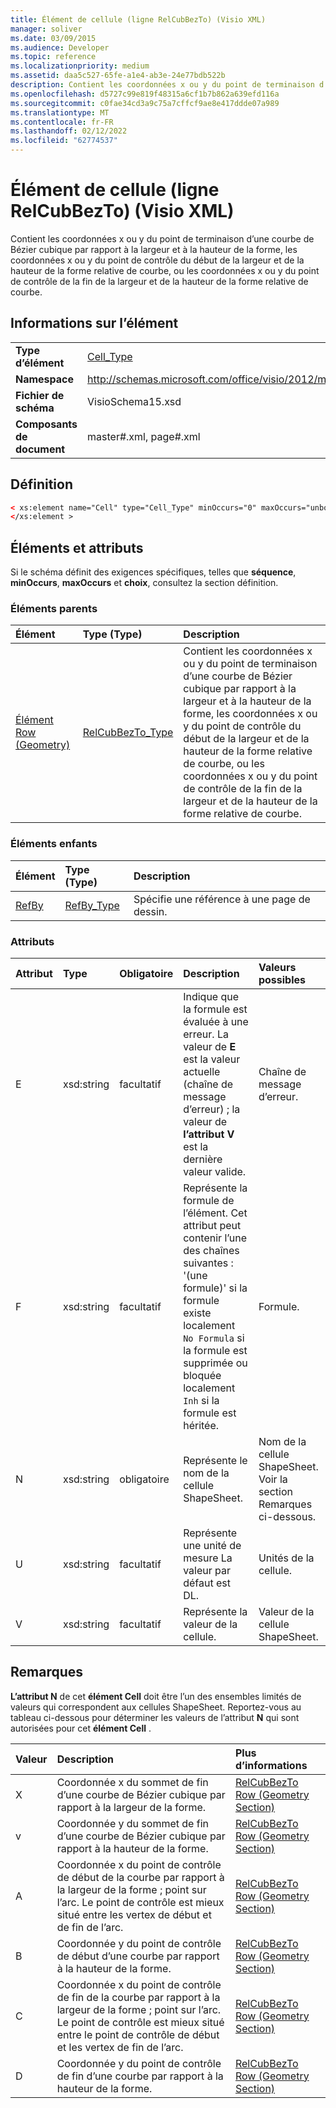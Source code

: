 ```yaml
---
title: Élément de cellule (ligne RelCubBezTo) (Visio XML)
manager: soliver
ms.date: 03/09/2015
ms.audience: Developer
ms.topic: reference
ms.localizationpriority: medium
ms.assetid: daa5c527-65fe-a1e4-ab3e-24e77bdb522b
description: Contient les coordonnées x ou y du point de terminaison d’une courbe de Bézier cubique par rapport à la largeur et à la hauteur de la forme, les coordonnées x ou y du point de contrôle du début de la largeur et de la hauteur de la forme relative de courbe, ou les coordonnées x ou y du point de contrôle de la fin de la largeur et de la hauteur de la forme relative de courbe.
ms.openlocfilehash: d5727c99e819f48315a6cf1b7b862a639efd116a
ms.sourcegitcommit: c0fae34cd3a9c75a7cffcf9ae8e417ddde07a989
ms.translationtype: MT
ms.contentlocale: fr-FR
ms.lasthandoff: 02/12/2022
ms.locfileid: "62774537"
---
```

# <a name="cell-element-relcubbezto-row-visio-xml"></a>Élément de cellule (ligne RelCubBezTo) (Visio XML)

Contient les coordonnées x ou y du point de terminaison d’une courbe de Bézier cubique par rapport à la largeur et à la hauteur de la forme, les coordonnées x ou y du point de contrôle du début de la largeur et de la hauteur de la forme relative de courbe, ou les coordonnées x ou y du point de contrôle de la fin de la largeur et de la hauteur de la forme relative de courbe.
  
## <a name="element-information"></a>Informations sur l’élément

|||
|:-----|:-----|
|**Type d’élément** <br/> |[Cell_Type](cell_type-complextypevisio-xml.md) <br/> |
|**Namespace** <br/> |http://schemas.microsoft.com/office/visio/2012/main  <br/> |
|**Fichier de schéma** <br/> |VisioSchema15.xsd  <br/> |
|**Composants de document** <br/> |master#.xml, page#.xml  <br/> |
   
## <a name="definition"></a>Définition

```XML
< xs:element name="Cell" type="Cell_Type" minOccurs="0" maxOccurs="unbounded" >
</xs:element >
```

## <a name="elements-and-attributes"></a>Éléments et attributs

Si le schéma définit des exigences spécifiques, telles que **séquence**, **minOccurs**, **maxOccurs** et **choix**, consultez la section définition. 
  
### <a name="parent-elements"></a>Éléments parents

|**Élément**|**Type (Type)**|**Description**|
|:-----|:-----|:-----|
|[Élément Row (Geometry)](row-element-geometry-sectionvisio-xml.md) <br/> |[RelCubBezTo_Type](relcubbezto_type-complextypevisio-xml.md) <br/> |Contient les coordonnées x ou y du point de terminaison d’une courbe de Bézier cubique par rapport à la largeur et à la hauteur de la forme, les coordonnées x ou y du point de contrôle du début de la largeur et de la hauteur de la forme relative de courbe, ou les coordonnées x ou y du point de contrôle de la fin de la largeur et de la hauteur de la forme relative de courbe. |
   
### <a name="child-elements"></a>Éléments enfants

|**Élément**|**Type (Type)**|**Description**|
|:-----|:-----|:-----|
|[RefBy](refby-element-cell_type-complextypevisio-xml.md) <br/> |[RefBy_Type](refby_type-complextypevisio-xml.md) <br/> |Spécifie une référence à une page de dessin. |
   
### <a name="attributes"></a>Attributs

|**Attribut**|**Type**|**Obligatoire**|**Description**|**Valeurs possibles**|
|:-----|:-----|:-----|:-----|:-----|
|E  <br/> |xsd:string  <br/> |facultatif  <br/> |Indique que la formule est évaluée à une erreur. La valeur de **E** est la valeur actuelle (chaîne de message d’erreur) ; la valeur de **l’attribut V** est la dernière valeur valide. |Chaîne de message d’erreur. |
|F  <br/> |xsd:string  <br/> |facultatif  <br/> | Représente la formule de l’élément. Cet attribut peut contenir l’une des chaînes suivantes :  <br/>  '(une formule)' si la formule existe localement  <br/>  `No Formula` si la formule est supprimée ou bloquée localement  <br/>  `Inh` si la formule est héritée. |Formule. |
|N  <br/> |xsd:string  <br/> |obligatoire  <br/> |Représente le nom de la cellule ShapeSheet. |Nom de la cellule ShapeSheet. Voir la section Remarques ci-dessous. |
|U  <br/> |xsd:string  <br/> |facultatif  <br/> |Représente une unité de mesure La valeur par défaut est DL. |Unités de la cellule. |
|V  <br/> |xsd:string  <br/> |facultatif  <br/> |Représente la valeur de la cellule. |Valeur de la cellule ShapeSheet. |
   
## <a name="remarks"></a>Remarques

**L’attribut N** de cet **élément Cell** doit être l’un des ensembles limités de valeurs qui correspondent aux cellules ShapeSheet. Reportez-vous au tableau ci-dessous pour déterminer les valeurs de l’attribut **N** qui sont autorisées pour cet **élément Cell** . 
  
|**Valeur**|**Description**|**Plus d’informations**|
|:-----|:-----|:-----|
|X  <br/> |Coordonnée x du sommet de fin d’une courbe de Bézier cubique par rapport à la largeur de la forme. |[RelCubBezTo Row (Geometry Section)](relcubbezto-row-geometry-section.md) <br/> |
|v  <br/> |Coordonnée y du sommet de fin d’une courbe de Bézier cubique par rapport à la hauteur de la forme. |[RelCubBezTo Row (Geometry Section)](relcubbezto-row-geometry-section.md) <br/> |
|A  <br/> |Coordonnée x du point de contrôle de début de la courbe par rapport à la largeur de la forme ; point sur l’arc. Le point de contrôle est mieux situé entre les vertex de début et de fin de l’arc. |[RelCubBezTo Row (Geometry Section)](relcubbezto-row-geometry-section.md) <br/> |
|B  <br/> |Coordonnée y du point de contrôle de début d’une courbe par rapport à la hauteur de la forme. |[RelCubBezTo Row (Geometry Section)](relcubbezto-row-geometry-section.md) <br/> |
|C  <br/> |Coordonnée x du point de contrôle de fin de la courbe par rapport à la largeur de la forme ; point sur l’arc. Le point de contrôle est mieux situé entre le point de contrôle de début et les vertex de fin de l’arc. |[RelCubBezTo Row (Geometry Section)](relcubbezto-row-geometry-section.md) <br/> |
|D  <br/> |Coordonnée y du point de contrôle de fin d’une courbe par rapport à la hauteur de la forme. |[RelCubBezTo Row (Geometry Section)](relcubbezto-row-geometry-section.md) <br/> |
   

